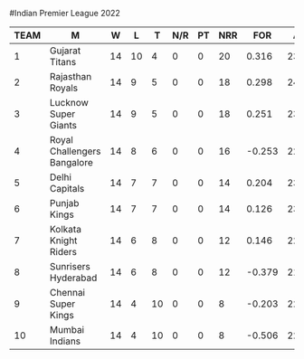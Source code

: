 #Indian Premier League 2022

|TEAM	| M	|  W	|  L	| T	| N/R	| PT	| NRR |	FOR |	AGAINST |
|-----|---|-----|-----|---|-----|-----|------|-----|------------------------------------------|
|1		|  Gujarat Titans	      |      14|	10	|4	 | 0|	0|	20|	0.316|	2339/278.1|	2216/273.5|
|2	|	  Rajasthan Royals	    |      14|	9	 | 5	 | 0|	0|	18|	0.298|	2464/279.2|	2351/275.5|
|3	|	  Lucknow Super Giants	  |    14|	9	 | 5	 | 0|	0|	18|	0.251|	2355/279.1|	2289/279.4|
|4	|	  Royal Challengers Bangalore	|14|	8	 | 6	 | 0|	0|	16|	-0.253|	2268/275.4|	2260/266.3|
|5	|	  Delhi Capitals	      |      14|	7	 | 7	 | 0| 0|	14| 0.204|	2341/266.0| 2397/278.5|
|6	|	  Punjab Kings	         |     14|	7	 | 7	 | 0|	0|	14|	0.126|	2343/270.1|	2252/263.3|
|7	|	  Kolkata Knight Riders	 |     14|	6	 | 8	 | 0|	0|	12|	0.146|	2223/268.1|	2249/276.1|
|8	|	  Sunrisers Hyderabad	  |      14|	6	 | 8	 | 0|	0|	12|	-0.379|	2197/261.3|	2416/275.1|
|9	|	  Chennai Super Kings	  |      14|	4	 | 10	 | 0|	0|	8|	-0.203|	2288/280.0|	2254/269.1|
|10	|	Mumbai Indians	       |       14|  4  | 10  | 0| 0|	8|	-0.506|	2217/273.2|	2351/272.5|

